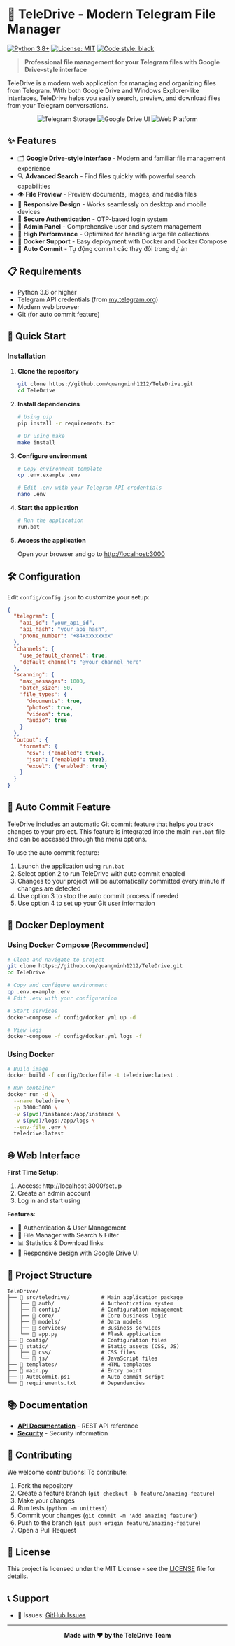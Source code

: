 # 🚀 TeleDrive - Modern Telegram File Manager

[![Python 3.8+](https://img.shields.io/badge/python-3.8+-blue.svg)](https://www.python.org/downloads/)
[![License: MIT](https://img.shields.io/badge/License-MIT-yellow.svg)](https://opensource.org/licenses/MIT)
[![Code style: black](https://img.shields.io/badge/code%20style-black-000000.svg)](https://github.com/psf/black)

> **Professional file management for your Telegram files with Google Drive-style interface**

TeleDrive is a modern web application for managing and organizing files from Telegram. With both Google Drive and Windows Explorer-like interfaces, TeleDrive helps you easily search, preview, and download files from your Telegram conversations.

<div align="center">
  <img src="https://img.shields.io/badge/Telegram-Storage-blue" alt="Telegram Storage">
  <img src="https://img.shields.io/badge/UI-Google_Drive-red" alt="Google Drive UI">
  <img src="https://img.shields.io/badge/Platform-Web-green" alt="Web Platform">
</div>

## ✨ Features

- 🗂️ **Google Drive-style Interface** - Modern and familiar file management experience
- 🔍 **Advanced Search** - Find files quickly with powerful search capabilities
- 👁️ **File Preview** - Preview documents, images, and media files
- 📱 **Responsive Design** - Works seamlessly on desktop and mobile devices
- 🔐 **Secure Authentication** - OTP-based login system
- 👑 **Admin Panel** - Comprehensive user and system management
- 🚀 **High Performance** - Optimized for handling large file collections
- 🐳 **Docker Support** - Easy deployment with Docker and Docker Compose
- 🔄 **Auto Commit** - Tự động commit các thay đổi trong dự án

## 📋 Requirements

- Python 3.8 or higher
- Telegram API credentials (from [my.telegram.org](https://my.telegram.org/apps))
- Modern web browser
- Git (for auto commit feature)

## 🚀 Quick Start

### Installation

1. **Clone the repository**
   ```bash
   git clone https://github.com/quangminh1212/TeleDrive.git
   cd TeleDrive
   ```

2. **Install dependencies**
   ```bash
   # Using pip
   pip install -r requirements.txt

   # Or using make
   make install
   ```

3. **Configure environment**
   ```bash
   # Copy environment template
   cp .env.example .env

   # Edit .env with your Telegram API credentials
   nano .env
   ```

4. **Start the application**
   ```bash
   # Run the application
   run.bat
   ```

5. **Access the application**
   
   Open your browser and go to [http://localhost:3000](http://localhost:3000)

## 🛠️ Configuration

Edit `config/config.json` to customize your setup:

```json
{
  "telegram": {
    "api_id": "your_api_id",
    "api_hash": "your_api_hash",
    "phone_number": "+84xxxxxxxxx"
  },
  "channels": {
    "use_default_channel": true,
    "default_channel": "@your_channel_here"
  },
  "scanning": {
    "max_messages": 1000,
    "batch_size": 50,
    "file_types": {
      "documents": true,
      "photos": true,
      "videos": true,
      "audio": true
    }
  },
  "output": {
    "formats": {
      "csv": {"enabled": true},
      "json": {"enabled": true},
      "excel": {"enabled": true}
    }
  }
}
```

## 🔄 Auto Commit Feature

TeleDrive includes an automatic Git commit feature that helps you track changes to your project. This feature is integrated into the main `run.bat` file and can be accessed through the menu options.

To use the auto commit feature:
1. Launch the application using `run.bat`
2. Select option 2 to run TeleDrive with auto commit enabled
3. Changes to your project will be automatically committed every minute if changes are detected
4. Use option 3 to stop the auto commit process if needed
5. Use option 4 to set up your Git user information

## 🐳 Docker Deployment

### Using Docker Compose (Recommended)

```bash
# Clone and navigate to project
git clone https://github.com/quangminh1212/TeleDrive.git
cd TeleDrive

# Copy and configure environment
cp .env.example .env
# Edit .env with your configuration

# Start services
docker-compose -f config/docker.yml up -d

# View logs
docker-compose -f config/docker.yml logs -f
```

### Using Docker

```bash
# Build image
docker build -f config/Dockerfile -t teledrive:latest .

# Run container
docker run -d \
  --name teledrive \
  -p 3000:3000 \
  -v $(pwd)/instance:/app/instance \
  -v $(pwd)/logs:/app/logs \
  --env-file .env \
  teledrive:latest
```

## 🌐 Web Interface

**First Time Setup:**
1. Access: http://localhost:3000/setup
2. Create an admin account
3. Log in and start using

**Features:**
- 🔐 Authentication & User Management
- 📁 File Manager with Search & Filter
- 📊 Statistics & Download links
- 📱 Responsive design with Google Drive UI

## 📁 Project Structure

```
TeleDrive/
├── 📁 src/teledrive/          # Main application package
│   ├── 📁 auth/               # Authentication system
│   ├── 📁 config/             # Configuration management
│   ├── 📁 core/               # Core business logic
│   ├── 📁 models/             # Data models
│   ├── 📁 services/           # Business services
│   └── 📄 app.py              # Flask application
├── 📁 config/                 # Configuration files
├── 📁 static/                 # Static assets (CSS, JS)
│   ├── 📁 css/                # CSS files
│   └── 📁 js/                 # JavaScript files
├── 📁 templates/              # HTML templates
├── 📄 main.py                 # Entry point
├── 📄 AutoCommit.ps1          # Auto commit script
└── 📄 requirements.txt        # Dependencies
```

## 📚 Documentation

- [**API Documentation**](docs/API.md) - REST API reference
- [**Security**](docs/SECURITY.md) - Security information

## 🤝 Contributing

We welcome contributions! To contribute:

1. Fork the repository
2. Create a feature branch (`git checkout -b feature/amazing-feature`)
3. Make your changes
4. Run tests (`python -m unittest`)
5. Commit your changes (`git commit -m 'Add amazing feature'`)
6. Push to the branch (`git push origin feature/amazing-feature`)
7. Open a Pull Request

## 📄 License

This project is licensed under the MIT License - see the [LICENSE](LICENSE) file for details.

## 📞 Support

- 🐛 Issues: [GitHub Issues](https://github.com/quangminh1212/TeleDrive/issues)

---

<div align="center">
  <strong>Made with ❤️ by the TeleDrive Team</strong>
</div>

